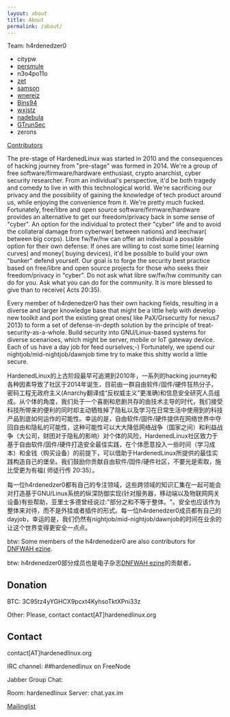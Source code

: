 ```yaml
---
layout: about
title: About
permalink: /about/
---
```


Team: h4rdenedzer0

* citypw
* [persmule](https://github.com/persmule/)
* n3o4po11o
* [zet](https://github.com/fanfuqiang)
* [samson](https://github.com/Samson-W)
* [wnereiz](https://github.com/wnereiz)
* [Bins94](https://github.com/Bins94)
* [wxjstz](https://github.com/wxjstz)
* [nadebula](https://github.com/nadebula)
* [GTrunSec](https://github.com/GTrunSec)
* zerons

[Contributors](https://hardenedlinux.github.io/about2)


The pre-stage of HardenedLinux was started in 2010 and the consequences of hacking journey from "pre-stage" was formed in 2014. We're a group of free software/firmware/hardware enthusiast, crypto anarchist, cyber security researcher. From an individual's perspective, it'd be both tragedy and comedy to live in with this technological world. We're sacrificing our privacy and the possibility of gaining the knowledge of tech product around us, while enjoying the convenience from it. We're pretty much fucked. Fortunately, free/libre and open source software/firmware/hardware provides an alternative to get our freedom/privacy back in some sense of "cyber". An option for the individual to protect their "cyber" life and to avoid the collateral damage from cyberwar( between nations) and leechwar( between big corps). Libre fw/fw/hw can offer an individual a possible option for their own defense: If ones are willing to cost some time( learning curves) and money( buying devices), it'd be possible to build your own "bunker" defend yourself. Our goal is to forge the security best practice based on free/libre and open source projects for those who seeks their freedom/privacy in "cyber". Do not ask what libre sw/fw/hw community can do for you. Ask what you can do for the community. It is more blessed to give than to receive( Acts 20:35).

Every member of h4rdenedzer0 has their own hacking fields, resulting in a diverse and larger knowledge base that might be a little help with develop new toolkit and port the existing great ones( like PaX/Grsecurity for nexus7 2013) to form a set of defense-in-depth solution by the principle of treat-security-as-a-whole. Build security into GNU/Linux-based systems for diverse scenarioes, which might be server, mobile or IoT gateway device. Each of us have a day job for feed ourselves;-) Fortunately, we spend our nightjob/mid-nightjob/dawnjob time try to make this shitty world a little secure.


HardenedLinux的上古阶段最早可追溯到2010年，一系列的hacking journey和各种因素导致了社区于2014年诞生，目前由一群自由软件/固件/硬件狂热分子，密码工程无政府主义(Anarchy翻译成“反权威主义”更准确)和信息安全研究人员组成。从个体的角度，我们处于一个喜剧和悲剧共存的由技术主导的时代，我们接受科技所带来的便利的同时却主动牺牲掉了隐私以及学习在日常生活中使用到的科技产品到底如何运作的可能性。幸运的是，自由软件/固件/硬件提供在网络世界中夺回自由和隐私的可能性，这种可能性可以大大降低网络战争（国家之间）和利益战争（大公司，财团对于隐私的影响）对个体的风险，HardenedLinux社区致力于基于自由软件/固件/硬件打造安全最佳实践，在个体愿意投入一些时间（学习成本）和金钱（购买设备）的前提下，可以借助于HardenedLinux所提供的最佳实践构造自己的堡垒。我们鼓励你贡献自由软件/固件/硬件社区，不要光是索取，施比受更为有福( 师徒行传 20:35）。

每一位h4rdenedzer0都有自己的专注领域，这些跨领域的知识汇集在一起可能会对打造基于GNU/Linux系统的纵深防御实现(针对服务器，移动端以及物联网网关设备)有些帮助，亚里士多德曾经说过:"部分之和不等于整体。"。安全也应该作为整体来对待，而不是外挂或者插件的形式。每一位h4rdenedzer0成员都有自己的dayjob，幸运的是，我们仍然有nightjob/mid-nightjob/dawnjob的时间在业余的让这个世界变得更安全一点点。   


btw: Some members of the h4rdenedzer0 are also contributors for [DNFWAH ezine](https://github.com/citypw/DNFWAH).

btw: h4rdenedzer0部分成员也是电子杂志[DNFWAH ezine](https://github.com/citypw/DNFWAH)的贡献者。


## Donation

BTC: 3C95tz4yYGHCX9pcxt4KyhsoTktXPni33z

Other: Please, contact contact[AT]hardenedlinux.org


## Contact
contact[AT]hardenedlinux.org

IRC channel: 
##hardenedlinux on FreeNode

Jabber Group Chat:

Room: hardenedlinux
Server: chat.yax.im

[Mailinglist](https://groups.google.com/forum/#!forum/hardenedlinux)
